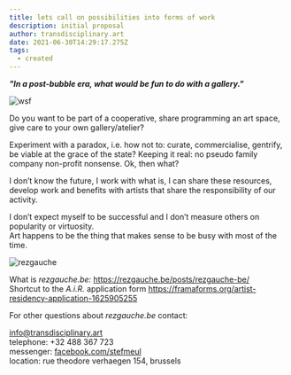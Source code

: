 ```yaml
---
title: lets call on possibilities into forms of work
description: initial proposal
author: transdisciplinary.art
date: 2021-06-30T14:29:17.275Z
tags:
  - created
---
```

***"In a post-bubble era, what would be fun to do with a gallery."***

![wsf](/static/img/img_20210603_104647-copy.jpg "wsf")

Do you want to be part of a cooperative, share programming an art space, give care to your own gallery/atelier? 

Experiment with a paradox, i.e. how not to: curate, commercialise, gentrify, be viable at the grace of the state? Keeping it real: no pseudo family company non-profit nonsense. Ok, then what?

I don’t know the future, I work with what is, I can share these resources, develop work and benefits with artists that share the responsibility of our activity. 

I don’t expect myself to be successful and I don’t measure others on popularity or virtuosity. \
Art happens to be the thing that makes sense to be busy with most of the time. 

![rezgauche](/static/img/rezgauche-copy.jpg "rg")

What is *rezgauche.be:* <https://rezgauche.be/posts/rezgauche-be/>\
Shortcut to the *A.i.R.* application form <https://framaforms.org/artist-residency-application-1625905255>

For other questions about *rezgauche.be* contact:

[info@transdisciplinary.art](mailto:info@transdisciplinary.art)\
telephone: +32 488 367 723\
messenger: [facebook.com/stefmeul](https://www.facebook.com/stefmeul)\
location: rue theodore verhaegen 154, brussels